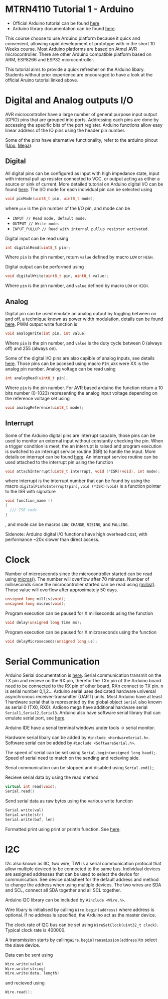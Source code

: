 # MTRN4110 Tutorial 1 - Arduino
* Official Arduino tutorial can be found [here](https://www.arduino.cc/en/Tutorial/BuiltInExamples)
* Arduino library documentation can be found [here](https://www.arduino.cc/reference/en/).

This course choose to use Arduino platform because it quick and convenient, allowing rapid development of prototype with in the short 10 Weeks course. Most Arduino platforms are based on Atmel AVR microcontroller. There are other Arduino compatible platform based on ARM, ESP8266 and ESP32 microcontroller. 

This tutorial aims to provide a quick refresher on the Arduino libary. Students without prior experience are encouraged to have a look at the official Aruino tutorial linked above. 

# Digital and Analog outputs I/O
AVR microcontroller have a large number of general purpose input output (GPIO) pins that are grouped into ports. Addressing each pins are done by accessing the specific bits of the port register. Arduino functions allow easy linear address of the IO pins using the header pin number. 

Some of the pins have alternative functionality, refer to the arduino pinout ([Uno](https://www.arduino.cc/en/Hacking/PinMapping168), [Mega](https://www.arduino.cc/en/Hacking/PinMapping2560)). 

## Digital
All digital pins can be configured as input with high impedance state, input with internal pull up resister connected to VCC, or output acting as either a source or sink of current. More detailed tutorial on Arduino digital I/O can be found [here](https://www.arduino.cc/en/Tutorial/DigitalPins). The I/O mode for each individual pin can be selected using
```C++
void pinMode(uint8_t pin, uint8_t mode);
```
where ```pin``` is the pin number of the I/O pin, and mode can be 
* ```INPUT // Read mode, default mode.```
* ```OUTPUT // Write mode.```
* ```INPUT_PULLUP // Read with internal pullup resister activated. ```

Digital input can be read using
```C++
int digitalRead(uint8_t pin);
```
Where ```pin``` is the pin number, return ```value``` defined by macro ```LOW``` or ```HIGH```.

Digital output can be performed using
```C++
void digitalWrite(uint8_t pin, uint8_t value);
```
Where ```pin``` is the pin number, and ```value``` defined by macro ```LOW``` or ```HIGH```.

## Analog
Digital pin can be used emulate an analog output by toggling between on and off, a technique known as power width modulation, details can be found [here](https://www.arduino.cc/en/Tutorial/PWM). PWM output write function is
```C++
void analogWrite(int pin, int value)
```
Where ```pin``` is the pin number, and ```value``` is the duty cycle between 0 (always off) and 255 (always on).

Some of the digital I/O pins are also capible of analog inputs, see details [here](https://www.arduino.cc/en/Tutorial/AnalogInputPins). Those pins can be accesed using macro `PIN_AXX` were XX is the analog pin number. Analog voltage can be read using
```C++
int analogRead(uint8_t pin);
```
Where ```pin``` is the pin number. For AVR based arduino the function return a 10 bits number (0-1023) representing the analog input voltage depending on the reference voltage set using 
```C++
void analogReference(uint8_t mode);
```
## Interrupt
Some of the Arduino digital pins are interrupt capable, those pins can be used to monitor an external input without constantly checking the pin. When a trigger condition is meet, the an interrupt is raised and program execution is switched to an interrupt service routine (ISR) to handle the input. More details on interrupt can be found [here](https://www.arduino.cc/reference/en/language/functions/external-interrupts/attachinterrupt/). An interrupt service routine can be used attached to the interrupt pin using the function 
```C++
void attachInterrupt(uint8_t interrupt, void (*ISR)(void), int mode);
```
where interrupt is the interrupt number that can be found by using the macro ```digitalPinToInterrupt(pin)```, ```void (*ISR)(void)``` is a function pointer to the ISR with signature 
```C++
void function_name () 
{
  /// ISR code
}
```

, and mode can be macros ```LOW```, ```CHANGE```, ```RISING```, and ```FALLING```.


Sidenote: Arduino digital I/O functions have high overhead cost, with performance ~20x slower than direct access.

# Clock
Number of microseconds since the microcontroller started can be read using [micros()](https://www.arduino.cc/reference/en/language/functions/time/micros/
). The number will overflow after 70 minutes. Number of milliseconds since the microcontroller started can be read using [(millis()](https://www.arduino.cc/reference/en/language/functions/time/millis/). Those value will overflow after approximately 50 days.
```C++
unsigned long millis(void);
unsigned long micros(void);
```

Program execution can be paused for X milliseconds using the function 
```C++
void delay(unsigned long time ms);
```
Program execution can be paused for X microseconds using the function 
```C++
void delayMicroseconds(unsigned long us);
```

# Serial Communication
Arduino Serial documentation is [here](https://www.arduino.cc/reference/en/language/functions/communication/serial/). Serial communication transmit on the TX pin and recieve on the RX pin, therefor the TXn pin of the Arduino board need to be connected to the RX pin of other board, RXn connect to TX pin. n is serial number 0,1,2... Arduino serial uses dedicated hardware universal asynchronous receiver-transmitter (UART) units. Most Arduino have at least 1 hardware serial that is represented by the global object ```Serial``` also known as serial 0 (TX0, RX0). Ardiono mega have additional hardware serial ```Serial1,Serial2,Serial3```. Arduino also have software serial library that can emulate serial port, see [here](https://www.arduino.cc/en/Reference/SoftwareSerial).

Arduino IDE have a serial terminal windows under tools -> serial monitor.

Hardware serial libary can be added by ```#include <HardwareSerial.h>```. Software serial can be added by ```#include <SoftwareSerial.h>```.

The speed of serial can be set using ```Serial.begin(unsigned long baud);```. Speed of serial need to match on the sending and recieving side.

Serial communication can be stopped and disabled using ```Serial.end();```.

Recieve serial data by using the read method
```C++
virtual int read(void);
Serial.read()
```

Send serial data as raw bytes using the various write function
```C++
Serial.write(val)
Serial.write(str)
Serial.write(buf, len)
```

Formatted print using print or println function. See [here](https://www.arduino.cc/reference/en/language/functions/communication/serial/print/).

# I2C
I2c also known as IIC, two wire, TWI is a serial communication protocal that allow multiple deviced to be connected to the same bus. Individual devices are assigned addresses that can be used to select the device for communication. See device datasheet for the default address and method to change the address when using multiple devices. The two wires are SDA and SCL, connect all SDA together and all SCL together.

Arduino I2C library can be included by ```#include <Wire.h>```.

Wire libary is initialised by calling ```Wire.begin(address)``` where address is optional. If no address is specified, the Arduino act as the master device.

The clock rate of I2C bus can be set using ```WireSetClock(uint32_t clock)```. Typical clock rate is 400000.

A transmission starts by calling```Wire.beginTransmission(address)```to select the slave device.

Data can be sent using 
```C++
Wire.write(value) 
Wire.write(string) 
Wire.write(data, length)
``` 
and recieved using 
```C++
Wire.read();
```
